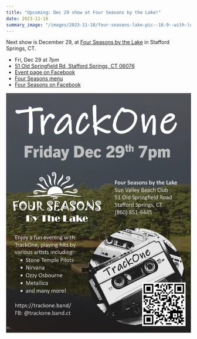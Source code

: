 ```yaml
---
title: "Upcoming: Dec 29 show at Four Seasons by the Lake!"
date: 2023-11-18
summary_image: "/images/2023-11-18/four-seasons-lake-pic--16-9--with-logo.jpg"
---
```


Next show is December 29, at [Four Seasons by the Lake](https://fourseasonsstafford.com/) in Stafford Springs, CT.

* Fri, Dec 29 at 7pm
* [51 Old Springfield Rd, Stafford Springs, CT 06076](https://maps.app.goo.gl/86b4CE2xvcbzAX9q6)
* [Event page on Facebook](https://www.facebook.com/events/299544026350367)
* [Four Seasons menu](https://fourseasonsstafford.com/menus)
* [Four Seasons on Facebook](https://www.facebook.com/fourseasonsbythelake)


![](/images/2023-11-18/four-seasons-gig-v2.png)

